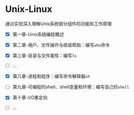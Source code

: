# Unix-Linux

通过实验深入理解Unix系统部分组件的功能和工作原理

- [x] 第一章-Unix系统编程概述
- [x] 第二章-用户、文件操作与练级帮助：编写`who`命令
- [x] 第三章-目录与文件属性：编写`ls`
- [ ] …
- [x] 第八章-进程和程序：编写命令解释器`sh`
- [ ] 第九章-可编程的shell、shell变量和环境：编写自己的`shell`
- [x] 第十章-I/O重定向
- [ ] …


